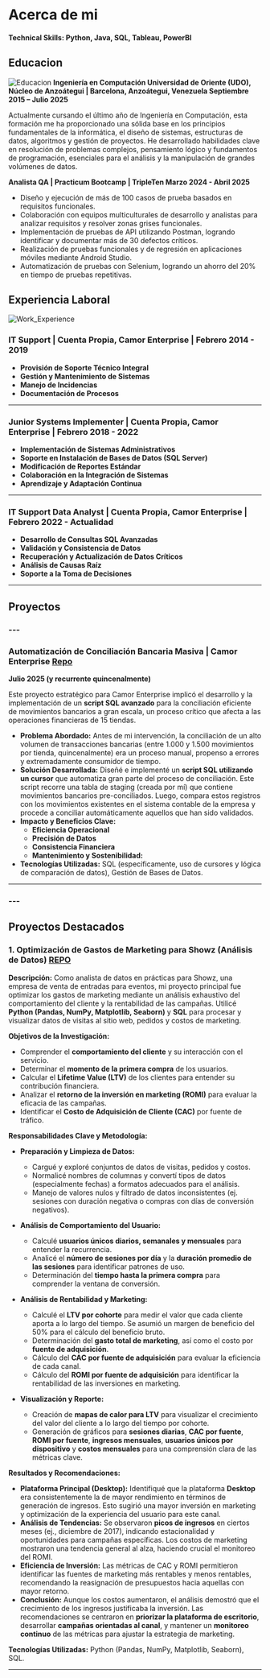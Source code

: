 # Acerca de mi

#### Technical Skills: Python, Java, SQL, Tableau, PowerBI

## Educacion
![Educacion](/assets/img/Education.jpg)
**Ingeniería en Computación Universidad de Oriente (UDO), Núcleo de Anzoátegui | Barcelona, Anzoátegui, Venezuela Septiembre 2015 – Julio 2025**

Actualmente cursando el último año de Ingeniería en Computación, esta formación me ha proporcionado una sólida base en los principios fundamentales de la informática, el diseño de sistemas, estructuras de datos, algoritmos y gestión de proyectos. He desarrollado habilidades clave en resolución de problemas complejos, pensamiento lógico y fundamentos de programación, esenciales para el análisis y la manipulación de grandes volúmenes de datos.

**Analista QA | Practicum Bootcamp | TripleTen Marzo 2024 - Abril 2025**

- Diseño y ejecución de más de 100 casos de prueba basados en requisitos funcionales.
- Colaboración con equipos multiculturales de desarrollo y analistas para analizar requisitos y resolver zonas grises funcionales.
- Implementación de pruebas de API utilizando Postman, logrando identificar y documentar más de 30 defectos críticos.
- Realización de pruebas funcionales y de regresión en aplicaciones móviles mediante Android Studio.
- Automatización de pruebas con Selenium, logrando un ahorro del 20% en tiempo de pruebas repetitivas.

## Experiencia Laboral
![Work_Experience](/assets/img/WorkExperience.jpg)

### IT Support | Cuenta Propia, Camor Enterprise | Febrero 2014 - 2019
* **Provisión de Soporte Técnico Integral** 
* **Gestión y Mantenimiento de Sistemas**
* **Manejo de Incidencias** 
* **Documentación de Procesos**

---

### Junior Systems Implementer | Cuenta Propia, Camor Enterprise | Febrero 2018 - 2022

* **Implementación de Sistemas Administrativos** 
* **Soporte en Instalación de Bases de Datos (SQL Server)** 
* **Modificación de Reportes Estándar** 
* **Colaboración en la Integración de Sistemas** 
* **Aprendizaje y Adaptación Continua** 

---

### IT Support Data Analyst | Cuenta Propia, Camor Enterprise | Febrero 2022 - Actualidad

* **Desarrollo de Consultas SQL Avanzadas**
* **Validación y Consistencia de Datos** 
* **Recuperación y Actualización de Datos Críticos**
* **Análisis de Causas Raíz** 
* **Soporte a la Toma de Decisiones** 

---

## Proyectos
### ---

### Automatización de Conciliación Bancaria Masiva | Camor Enterprise [Repo](https://github.com/gabrieltr18/Conciliacion_Bancaria)
**Julio 2025 (y recurrente quincenalmente)**

Este proyecto estratégico para Camor Enterprise implicó el desarrollo y la implementación de un **script SQL avanzado** para la conciliación eficiente de movimientos bancarios a gran escala, un proceso crítico que afecta a las operaciones financieras de 15 tiendas.

* **Problema Abordado:** Antes de mi intervención, la conciliación de un alto volumen de transacciones bancarias (entre 1.000 y 1.500 movimientos por tienda, quincenalmente) era un proceso manual, propenso a errores y extremadamente consumidor de tiempo.
* **Solución Desarrollada:** Diseñé e implementé un **script SQL utilizando un cursor** que automatiza gran parte del proceso de conciliación. Este script recorre una tabla de staging (creada por mí) que contiene movimientos bancarios pre-conciliados. Luego, compara estos registros con los movimientos existentes en el sistema contable de la empresa y procede a conciliar automáticamente aquellos que han sido validados.
* **Impacto y Beneficios Clave:**
    * **Eficiencia Operacional** 
    * **Precisión de Datos** 
    * **Consistencia Financiera** 
    * **Mantenimiento y Sostenibilidad:** 
* **Tecnologías Utilizadas:** SQL (específicamente, uso de cursores y lógica de comparación de datos), Gestión de Bases de Datos.

---


### ---
## Proyectos Destacados

### 1. Optimización de Gastos de Marketing para Showz (Análisis de Datos) [REPO](https://github.com/gabrieltr18/Optimizacion_Gastos)

**Descripción:** Como analista de datos en prácticas para Showz, una empresa de venta de entradas para eventos, mi proyecto principal fue optimizar los gastos de marketing mediante un análisis exhaustivo del comportamiento del cliente y la rentabilidad de las campañas. Utilicé **Python (Pandas, NumPy, Matplotlib, Seaborn)** y **SQL** para procesar y visualizar datos de visitas al sitio web, pedidos y costos de marketing.

**Objetivos de la Investigación:**
* Comprender el **comportamiento del cliente** y su interacción con el servicio.
* Determinar el **momento de la primera compra** de los usuarios.
* Calcular el **Lifetime Value (LTV)** de los clientes para entender su contribución financiera.
* Analizar el **retorno de la inversión en marketing (ROMI)** para evaluar la eficacia de las campañas.
* Identificar el **Costo de Adquisición de Cliente (CAC)** por fuente de tráfico.

**Responsabilidades Clave y Metodología:**

* **Preparación y Limpieza de Datos:**
    * Cargué y exploré conjuntos de datos de visitas, pedidos y costos.
    * Normalicé nombres de columnas y convertí tipos de datos (especialmente fechas) a formatos adecuados para el análisis.
    * Manejo de valores nulos y filtrado de datos inconsistentes (ej. sesiones con duración negativa o compras con días de conversión negativos).

* **Análisis de Comportamiento del Usuario:**
    * Calculé **usuarios únicos diarios, semanales y mensuales** para entender la recurrencia.
    * Analicé el **número de sesiones por día** y la **duración promedio de las sesiones** para identificar patrones de uso.
    * Determinación del **tiempo hasta la primera compra** para comprender la ventana de conversión.

* **Análisis de Rentabilidad y Marketing:**
    * Calculé el **LTV por cohorte** para medir el valor que cada cliente aporta a lo largo del tiempo. Se asumió un margen de beneficio del 50% para el cálculo del beneficio bruto.
    * Determinación del **gasto total de marketing**, así como el costo por **fuente de adquisición**.
    * Cálculo del **CAC por fuente de adquisición** para evaluar la eficiencia de cada canal.
    * Cálculo del **ROMI por fuente de adquisición** para identificar la rentabilidad de las inversiones en marketing.

* **Visualización y Reporte:**
    * Creación de **mapas de calor para LTV** para visualizar el crecimiento del valor del cliente a lo largo del tiempo por cohorte.
    * Generación de gráficos para **sesiones diarias**, **CAC por fuente**, **ROMI por fuente**, **ingresos mensuales**, **usuarios únicos por dispositivo** y **costos mensuales** para una comprensión clara de las métricas clave.

**Resultados y Recomendaciones:**

* **Plataforma Principal (Desktop):** Identifiqué que la plataforma **Desktop** era consistentemente la de mayor rendimiento en términos de generación de ingresos. Esto sugirió una mayor inversión en marketing y optimización de la experiencia del usuario para este canal.
* **Análisis de Tendencias:** Se observaron **picos de ingresos** en ciertos meses (ej., diciembre de 2017), indicando estacionalidad y oportunidades para campañas específicas. Los costos de marketing mostraron una tendencia general al alza, haciendo crucial el monitoreo del ROMI.
* **Eficiencia de Inversión:** Las métricas de CAC y ROMI permitieron identificar las fuentes de marketing más rentables y menos rentables, recomendando la reasignación de presupuestos hacia aquellas con mayor retorno.
* **Conclusión:** Aunque los costos aumentaron, el análisis demostró que el crecimiento de los ingresos justificaba la inversión. Las recomendaciones se centraron en **priorizar la plataforma de escritorio**, desarrollar **campañas orientadas al canal**, y mantener un **monitoreo continuo** de las métricas para ajustar la estrategia de marketing.

**Tecnologías Utilizadas:** Python (Pandas, NumPy, Matplotlib, Seaborn), SQL.

---
